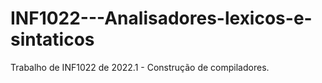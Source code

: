 # INF1022---Analisadores-lexicos-e-sintaticos

Trabalho de INF1022 de 2022.1 - Construção de compiladores.
